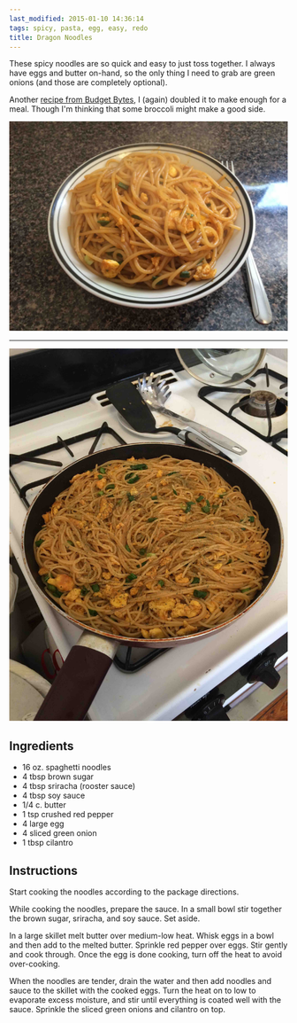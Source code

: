 ```yaml
---
last_modified: 2015-01-10 14:36:14
tags: spicy, pasta, egg, easy, redo
title: Dragon Noodles
---
```


These spicy noodles are so quick and easy to just toss together. I always have
eggs and butter on-hand, so the only thing I need to grab are green onions (and
those are completely optional).

Another [recipe from Budget
Bytes](http://www.budgetbytes.com/2012/08/spicy-noodles/), I (again) doubled it
to make enough for a meal. Though I'm thinking that some broccoli might make a
good side.

![](/images/dragon-noodles/IMG_0993.jpg)

---

![](/images/dragon-noodles/IMG_0991.jpg)

## Ingredients

* 16 oz. spaghetti noodles
* 4 tbsp brown sugar
* 4 tbsp sriracha (rooster sauce)
* 4 tbsp soy sauce
* 1/4 c. butter
* 1 tsp crushed red pepper
* 4 large egg
* 4 sliced green onion
* 1 tbsp cilantro

## Instructions

Start cooking the noodles according to the package directions.

While cooking the noodles, prepare the sauce. In a small bowl stir together the
brown sugar, sriracha, and soy sauce. Set aside.

In a large skillet melt butter over medium-low heat. Whisk eggs in a bowl and
then add to the melted butter. Sprinkle red pepper over eggs.  Stir gently and
cook through. Once the egg is done cooking, turn off the heat to avoid
over-cooking.

When the noodles are tender, drain the water and then add noodles and sauce to
the skillet with the cooked eggs. Turn the heat on to low to evaporate excess
moisture, and stir until everything is coated well with the sauce. Sprinkle the
sliced green onions and cilantro on top.
